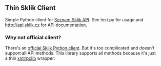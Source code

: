 Thin Sklik Client
-----------------

Simple Python client for [Seznam Sklik API][1].  See test.py for usage and
http://api.sklik.cz for API documentation.

### Why not official client?

There's an [official Sklik Python client][2]. But it's too complicated and
doesn't support all API methods. This library supports all methods because
it's just a thin [xmlrpclib][3] wrapper.

[1]: http://api.sklik.cz
[2]: http://github.com/seznam/sklik-api-python-client?
[3]: http://docs.python.org/library/xmlrpclib.html 
